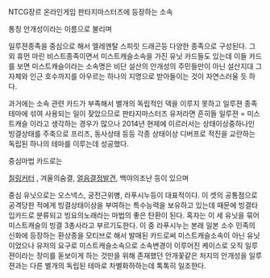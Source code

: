 NTCG장르 온라인게임 판타지마스터즈에 등장하는 소속

통칭 안개성이라는 이름으로 불리며

일루젼종족을 중심으로 해서 엘레멘탈 스피릿 드래곤등 다양한 종족으로 구성된다. 그 외 휴먼 마린 비스트종족이면서 미스트캐슬소속을 가진 유닛
카드들도 있는데 이들 카드를 보면 미스트캐슬이라는 소속명은 비단 설산의 안개성의 주민들만이 아닌 설산지대 그자체와 인근 호수까지를 아우르는
하나의 지명으로 받아들이는 것이 자연스러울 듯 하다.

과거에는 소속 관련 카드가 부족해서 별개의 독립적인 덱을 이루지 못하고 일루젼 종족 테마에 섞여 사용되는 일이 잦았으므로 판타지마스터즈
유저라면 흔히들 일루젼 = 미스트캐슬 이라고 생각하는 경우가 많으나 2014년 현제에 이르러서는 상태이상중하나인 빙결상태를 주축으로 프리즈,
동사상태 등등 각종 상태이상 디버프로 적진을 교란하는 독립된 하나의 테마를 이루는데 성공했다.

중심마법 카드로는

[칠링커터](%EC%B9%A0%EB%A7%81%EC%BB%A4%ED%84%B0.md) , 겨울의숨결,
[얼음결정발견](%EC%96%BC%EC%9D%8C%EA%B2%B0%EC%A0%95%EB%B0%9C%EA%B2%AC.md), 백야의조난
등이 있으며  

중심 유닛으로는 오스넥스, 궁전근위병, 라푸시누등이 대표적이다. 이 셋의 공통점으로 공격당한 적에게 빙결상태이상을 부여하는 특수능력을
보유하고 있는데 때문에 빙결타입카드로 분류되고 빙요의노래라는 마법의 좋은 탄환이 된다. 혹자는 이 세 유닛을 묶어 미스트캐슬의 빙결
3총사라고 부르기도한다. 이 중 라푸시누는 본래 일본 소수 민족의 신화에 등장하는 환상종을 모티브로 해서 발매된 카드로써 미스트캐슬소속이
아닌 유닛이었으나 유저의 요구로 미스트캐슬소속으로 소속변경이 이루어진 케이스로 오직 일루젼이라는 장미를 돋보이게 하는 것만을 위해 존재했던
안개꽃같은 처지의 안개성을 일루젼과는 다른 별개의 독립된 테마로 차별화하하는데 톡톡히 일조한다.

